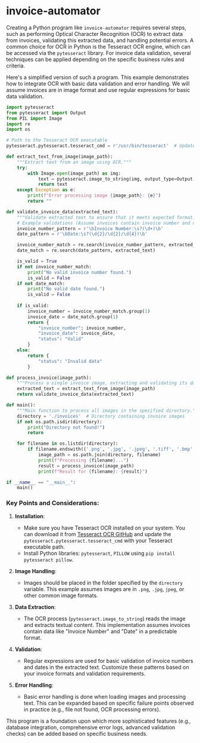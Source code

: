 # invoice-automator

Creating a Python program like `invoice-automator` requires several steps, such as performing Optical Character Recognition (OCR) to extract data from invoices, validating this extracted data, and handling potential errors. A common choice for OCR in Python is the Tesseract OCR engine, which can be accessed via the `pytesseract` library. For invoice data validation, several techniques can be applied depending on the specific business rules and criteria.

Here's a simplified version of such a program. This example demonstrates how to integrate OCR with basic data validation and error handling. We will assume invoices are in image format and use regular expressions for basic data validation.

```python
import pytesseract
from pytesseract import Output
from PIL import Image
import re
import os

# Path to the Tesseract OCR executable
pytesseract.pytesseract.tesseract_cmd = r'/usr/bin/tesseract'  # Update this path with the correct path to your tesseract installation

def extract_text_from_image(image_path):
    """Extract text from an image using OCR."""
    try:
        with Image.open(image_path) as img:
            text = pytesseract.image_to_string(img, output_type=Output.STRING)
            return text
    except Exception as e:
        print(f"Error processing image {image_path}: {e}")
        return ""

def validate_invoice_data(extracted_text):
    """Validate extracted text to ensure that it meets expected format."""
    # Example validations (Assume invoices contain invoice number and date)
    invoice_number_pattern = r'\bInvoice Number:\s?(\d+)\b'
    date_pattern = r'\bDate:\s?(\d{2}/\d{2}/\d{4})\b'

    invoice_number_match = re.search(invoice_number_pattern, extracted_text)
    date_match = re.search(date_pattern, extracted_text)

    is_valid = True
    if not invoice_number_match:
        print("No valid invoice number found.")
        is_valid = False
    if not date_match:
        print("No valid date found.")
        is_valid = False
    
    if is_valid:
        invoice_number = invoice_number_match.group(1)
        invoice_date = date_match.group(1)
        return {
            "invoice_number": invoice_number,
            "invoice_date": invoice_date,
            "status": "Valid"
        }
    else:
        return {
            "status": "Invalid data"
        }

def process_invoice(image_path):
    """Process a single invoice image, extracting and validating its data"""
    extracted_text = extract_text_from_image(image_path)
    return validate_invoice_data(extracted_text)

def main():
    """Main function to process all images in the specified directory."""
    directory = './invoices'  # Directory containing invoice images
    if not os.path.isdir(directory):
        print("Directory not found!")
        return

    for filename in os.listdir(directory):
        if filename.endswith(('.png', '.jpg', '.jpeg', '.tiff', '.bmp', '.gif')):
            image_path = os.path.join(directory, filename)
            print(f"Processing {filename}...")
            result = process_invoice(image_path)
            print(f"Result for {filename}: {result}")

if __name__ == "__main__":
    main()
```

### Key Points and Considerations:

1. **Installation**:
   - Make sure you have Tesseract OCR installed on your system. You can download it from [Tesseract OCR GitHub](https://github.com/tesseract-ocr/tesseract) and update the `pytesseract.pytesseract.tesseract_cmd` with your Tesseract executable path.
   - Install Python libraries: `pytesseract`, `PILLOW` using `pip install pytesseract pillow`.

2. **Image Handling**:
   - Images should be placed in the folder specified by the `directory` variable. This example assumes images are in `.png`, `.jpg`, `jpeg`, or other common image formats.

3. **Data Extraction**:
   - The OCR process (`pytesseract.image_to_string`) reads the image and extracts textual content. This implementation assumes invoices contain data like "Invoice Number" and "Date" in a predictable format.

4. **Validation**:
   - Regular expressions are used for basic validation of invoice numbers and dates in the extracted text. Customize these patterns based on your invoice formats and validation requirements.

5. **Error Handling**:
   - Basic error handling is done when loading images and processing text. This can be expanded based on specific failure points observed in practice (e.g., file not found, OCR processing errors).

This program is a foundation upon which more sophisticated features (e.g., database integration, comprehensive error logs, advanced validation checks) can be added based on specific business needs.
